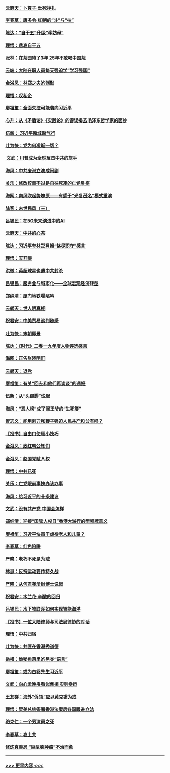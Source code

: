 #### [云鹤天：卜算子‧垂死挣扎](../pages/nsc993/n11739956.md?t=12240333) 
#### [李春草：唐多令‧红朝的“斗”与“拍”](../pages/nsc993/n11739830.md?t=12240333) 
#### [陈达：“自干五”升级“牵妨母”](../pages/nsc993/n11739724.md?t=12240333) 
#### [理悟：悲哀自干五](../pages/nsc993/n11739547.md?t=12240333) 
#### [张林：在茶园待了3年 25年不敢喝中国茶](../pages/nsc993/n11739240.md?t=12240333) 
#### [云端：大陆在职人员每天强迫学“学习强国”](../pages/nsc993/n11738735.md?t=12240333) 
#### [金浴凤：林郑之夫的渊默](../pages/nsc993/n11737735.md?t=12240333) 
#### [理悟：叹私企](../pages/nsc993/n11737715.md?t=12240333) 
#### [廖祖笙：全面失控可能袭向习近平](../pages/nsc993/n11737704.md?t=12240333) 
#### [心升：从《矛盾论》《实践论》的谬误揭去毛泽东哲学家的面纱](../pages/nsc993/n11736962.md?t=12240333) 
#### [伍新： 习近平赌城赌气行](../pages/nsc993/n11736929.md?t=12240333) 
#### [吐为快：党为何凌蹈一切？](../pages/nsc993/n11736915.md?t=12240333) 
#### [ 文武：川普成为全球反击中共的旗手](../pages/nsc993/n11736882.md?t=12240333) 
#### [海风：中共废港立澳成闹剧](../pages/nsc993/n11735857.md?t=12240333) 
#### [关乐：修改校章不过是自往死凑的亡党臭棋](../pages/nsc993/n11735097.md?t=12240333) 
#### [海网：南风吹起势燎原——有感于“光复茂名”模式重演](../pages/nsc993/n11732308.md?t=12240333) 
#### [陆客：末世民风（三）](../pages/nsc993/n11732211.md?t=12240333) 
#### [吕锡民：在5G未来演进中的AI](../pages/nsc993/n11730010.md?t=12240333) 
#### [云鹤天：中共的心态](../pages/nsc993/n11729906.md?t=12240333) 
#### [陈达：习近平夸林郑月娥“恪尽职守”感言](../pages/nsc993/n11729881.md?t=12240333) 
#### [理悟：天开眼](../pages/nsc993/n11729699.md?t=12240333) 
#### [洪微：英超球星也遭中共封杀](../pages/nsc993/n11727243.md?t=12240333) 
#### [吕锡民：服务业与城市化——全球宏观经济转型](../pages/nsc993/n11725845.md?t=12240333) 
#### [郑纯清：厦门地铁塌陷吟](../pages/nsc993/n11725813.md?t=12240333) 
#### [云鹤天：世人明真相](../pages/nsc993/n11725621.md?t=12240333) 
#### [祝君安：中美贸易谈判随感](../pages/nsc993/n11725609.md?t=12240333) 
#### [吐为快：末朝即景](../pages/nsc993/n11723365.md?t=12240333) 
#### [陈达：《时代》二零一九年度人物评选感言](../pages/nsc993/n11723337.md?t=12240333) 
#### [海网：正告张晓明们](../pages/nsc993/n11723228.md?t=12240333) 
#### [云鹤天：退党](../pages/nsc993/n11723056.md?t=12240333) 
#### [廖祖笙：有关“回去和他们再谈谈”的通报](../pages/nsc993/n11722442.md?t=12240333) 
#### [伍新：从“头踢脚”说起](../pages/nsc993/n11722429.md?t=12240333) 
#### [海风：“恶人榜”成了阎王爷的“生死簿”](../pages/nsc993/n11722272.md?t=12240333) 
#### [胥志义：能用剌刀和鞭子强迫人民共产和公有吗？](../pages/nsc993/n11720569.md?t=12240333) 
#### [【投书】自由门使用小技巧](../pages/nsc993/n11720180.md?t=12240333) 
#### [金浴凤：致红朝公知们](../pages/nsc993/n11720563.md?t=12240333) 
#### [金浴凤：赵国党赋人权](../pages/nsc993/n11720533.md?t=12240333) 
#### [理悟：中共已死](../pages/nsc993/n11720233.md?t=12240333) 
#### [关乐：亡党眼前事快办该办事](../pages/nsc993/n11719160.md?t=12240333) 
#### [海风：给习近平的十条建议](../pages/nsc993/n11717616.md?t=12240333) 
#### [文武：没有共产党 中国会怎样](../pages/nsc993/n11717584.md?t=12240333) 
#### [郑纯清：迎接“国际人权日”香港大游行的里程牌意义](../pages/nsc993/n11717417.md?t=12240333) 
#### [廖祖笙：习近平快意于虐待老人和儿童？](../pages/nsc993/n11715313.md?t=12240333) 
#### [李春草：红色陷阱](../pages/nsc993/n11715029.md?t=12240333) 
#### [严晓：老朽不死是为贼](../pages/nsc993/n11712910.md?t=12240333) 
#### [林忌：反抗运动要作持久战](../pages/nsc993/n11712623.md?t=12240333) 
#### [严晓：从何君尧册封博士说起](../pages/nsc993/n11712465.md?t=12240333) 
#### [祝君安：木兰花·辛酸的回归](../pages/nsc993/n11712381.md?t=12240333) 
#### [吕锡民：水下物联网如何实现智能海洋](../pages/nsc993/n11711158.md?t=12240333) 
#### [【投书】一位大陆律师与司法局律协的对话](../pages/nsc993/n11709675.md?t=12240333) 
#### [理悟：中共归宿](../pages/nsc993/n11710059.md?t=12240333) 
#### [吐为快：共匪在香港秀道德](../pages/nsc993/n11709979.md?t=12240333) 
#### [岳横：诡秘角落里的另类“语言”](../pages/nsc993/n11709792.md?t=12240333) 
#### [廖祖笙：或为白卷先生习近平](../pages/nsc993/n11708330.md?t=12240333) 
#### [文武：向心孟晚舟看似倒楣 实则幸运](../pages/nsc993/n11708236.md?t=12240333) 
#### [王友群：海外“侨领”应以黄克锵为戒](../pages/nsc993/n11706176.md?t=12240333) 
#### [理悟：贺美总统签署香港法案后各国跟进立法](../pages/nsc993/n11706853.md?t=12240333) 
#### [骆克仁：一个男演员之死](../pages/nsc993/n11706677.md?t=12240333) 
#### [李春草：哀土共](../pages/nsc993/n11706255.md?t=12240333) 
#### [修炼真善忍 “巨型脑肿瘤”不治而愈](../pages/nsc993/n11705340.md?t=12240333) 

----
#### [ >>> 更早内容 <<< ](../indexes/nsc993-earlier.md)
